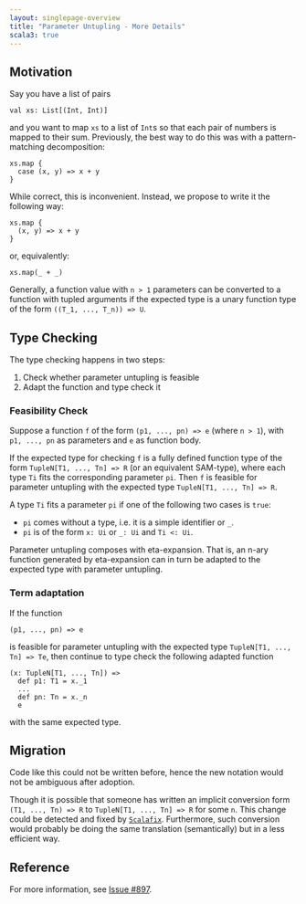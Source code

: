 ```yaml
---
layout: singlepage-overview
title: "Parameter Untupling - More Details"
scala3: true
---
```


<!-- THIS FILE HAS BEEN GENERATED BY SCALADOC PREPROCESSOR.
    The whole process of generation the docs can be found under this README: https://github.com/lampepfl/dotty/blob/master/docs/README.md
    The source file can be found here https://github.com/lampepfl/dotty/edit/master/docs/docs/reference/other-new-features/parameter-untupling-spec.md
    NOTE THAT ANY CHANGES TO THIS FILE WILL BE OVERRIDEN BY PREPROCESSOR.
-->

## Motivation

Say you have a list of pairs

<div class="snippet" scala-snippet ><div class="buttons"></div><pre><code class="language-scala"><span id="0" class="" >val xs: List[(Int, Int)]
</span></code></pre></div>

and you want to map `xs` to a list of `Int`s so that each pair of numbers is mapped to their sum.
Previously, the best way to do this was with a pattern-matching decomposition:

<div class="snippet" scala-snippet ><div class="buttons"></div><pre><code class="language-scala"><span id="0" class="" >xs.map {
</span><span id="1" class="" >  case (x, y) =&gt; x + y
</span><span id="2" class="" >}
</span></code></pre></div>

While correct, this is inconvenient. Instead, we propose to write it the following way:

<div class="snippet" scala-snippet ><div class="buttons"></div><pre><code class="language-scala"><span id="0" class="" >xs.map {
</span><span id="1" class="" >  (x, y) =&gt; x + y
</span><span id="2" class="" >}
</span></code></pre></div>

or, equivalently:

<div class="snippet" scala-snippet ><div class="buttons"></div><pre><code class="language-scala"><span id="0" class="" >xs.map(_ + _)
</span></code></pre></div>

Generally, a function value with `n > 1` parameters can be converted to a function with tupled arguments if the expected type is a unary function type of the form `((T_1, ..., T_n)) => U`.

## Type Checking

The type checking happens in two steps:

1. Check whether parameter untupling is feasible
2. Adapt the function and type check it

### Feasibility Check

Suppose a function `f` of the form `(p1, ..., pn) => e` (where `n > 1`), with `p1, ..., pn` as parameters and `e` as function body.

If the expected type for checking `f` is a fully defined function type of the form `TupleN[T1, ..., Tn] => R` (or an equivalent SAM-type), where each type `Ti` fits the corresponding parameter `pi`. Then `f` is feasible for parameter untupling with the expected type `TupleN[T1, ..., Tn] => R`.

A type `Ti` fits a parameter `pi` if one of the following two cases is `true`:

* `pi` comes without a type, i.e. it is a simple identifier or `_`.
* `pi` is of the form `x: Ui` or `_: Ui` and `Ti <: Ui`.

Parameter untupling composes with eta-expansion. That is, an n-ary function generated by eta-expansion can in turn be adapted to the expected type with parameter untupling.

### Term adaptation

If the function

<div class="snippet" scala-snippet ><div class="buttons"></div><pre><code class="language-scala"><span id="0" class="" >(p1, ..., pn) =&gt; e
</span></code></pre></div>

is feasible for parameter untupling with the expected type `TupleN[T1, ..., Tn] => Te`, then continue to type check the following adapted function

<div class="snippet" scala-snippet ><div class="buttons"></div><pre><code class="language-scala"><span id="0" class="" >(x: TupleN[T1, ..., Tn]) =&gt;
</span><span id="1" class="" >  def p1: T1 = x._1
</span><span id="2" class="" >  ...
</span><span id="3" class="" >  def pn: Tn = x._n
</span><span id="4" class="" >  e
</span></code></pre></div>

with the same expected type.

## Migration

Code like this could not be written before, hence the new notation would not be ambiguous after adoption.

Though it is possible that someone has written an implicit conversion form `(T1, ..., Tn) => R` to `TupleN[T1, ..., Tn] => R`
for some `n`. This change could be detected and fixed by [`Scalafix`](https://scalacenter.github.io/scalafix/). Furthermore, such conversion would probably
be doing the same translation (semantically) but in a less efficient way.

## Reference

For more information, see [Issue #897](https://github.com/lampepfl/dotty/issues/897).
